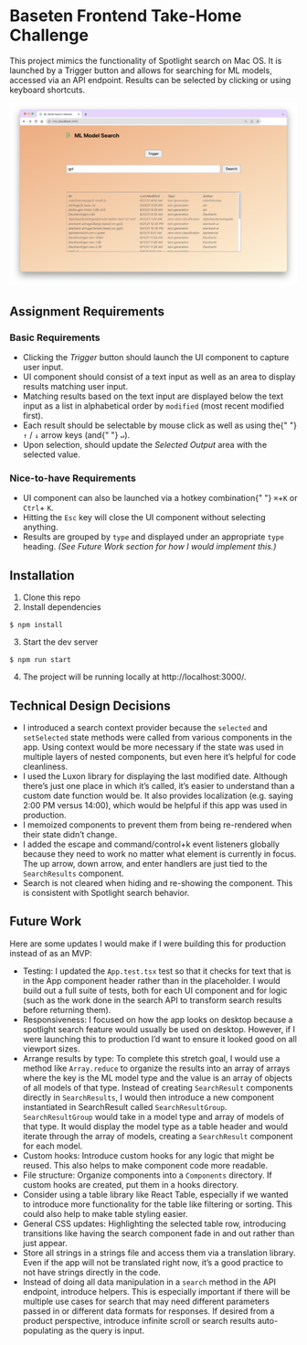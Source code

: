 # Baseten Frontend Take-Home Challenge

This project mimics the functionality of Spotlight search on Mac OS. It is launched by a Trigger button and allows for searching for ML models, accessed via an API endpoint. Results can be selected by clicking or using keyboard shortcuts.

![screenshot](ml_model_search_screenshot.png)

## Assignment Requirements

### Basic Requirements

- Clicking the _Trigger_ button should launch the UI component to capture user input.
- UI component should consist of a text input as well as an area to display results matching user input.
- Matching results based on the text input are displayed below the text input as a list in alphabetical order by `modified` (most recent modified first).
- Each result should be selectable by mouse click as well as using the{" "} `↑` / `↓` arrow keys (and{" "} `↵`).
- Upon selection, should update the _Selected Output_ area with the selected value.

### Nice-to-have Requirements

- UI component can also be launched via a hotkey combination{" "} `⌘`+`K` or `Ctrl`\+ `K`.
- Hitting the `Esc` key will close the UI component without selecting anything.
- Results are grouped by `type` and displayed under an appropriate `type` heading. _(See Future Work section for how I would implement this.)_

## Installation

1. Clone this repo
2. Install dependencies

```
$ npm install
```

3. Start the dev server

```
$ npm run start
```

4. The project will be running locally at http://localhost:3000/.

## Technical Design Decisions

- I introduced a search context provider because the `selected` and `setSelected` state methods were called from various components in the app. Using context would be more necessary if the state was used in multiple layers of nested components, but even here it’s helpful for code cleanliness.
- I used the Luxon library for displaying the last modified date. Although there’s just one place in which it’s called, it’s easier to understand than a custom date function would be. It also provides localization (e.g. saying 2:00 PM versus 14:00), which would be helpful if this app was used in production.
- I memoized components to prevent them from being re-rendered when their state didn’t change.
- I added the escape and command/control+k event listeners globally because they need to work no matter what element is currently in focus. The up arrow, down arrow, and enter handlers are just tied to the `SearchResults` component.
- Search is not cleared when hiding and re-showing the component. This is consistent with Spotlight search behavior.

## Future Work

Here are some updates I would make if I were building this for production instead of as an MVP:

- Testing: I updated the `App.test.tsx` test so that it checks for text that is in the App component header rather than in the placeholder. I would build out a full suite of tests, both for each UI component and for logic (such as the work done in the search API to transform search results before returning them).
- Responsiveness: I focused on how the app looks on desktop because a spotlight search feature would usually be used on desktop. However, if I were launching this to production I’d want to ensure it looked good on all viewport sizes.
- Arrange results by type: To complete this stretch goal, I would use a method like `Array.reduce` to organize the results into an array of arrays where the key is the ML model type and the value is an array of objects of all models of that type. Instead of creating `SearchResult` components directly in `SearchResults`, I would then introduce a new component instantiated in SearchResult called `SearchResultGroup`. `SearchResultGroup` would take in a model type and array of models of that type. It would display the model type as a table header and would iterate through the array of models, creating a `SearchResult` component for each model.
- Custom hooks: Introduce custom hooks for any logic that might be reused. This also helps to make component code more readable.
- File structure: Organize components into a `Components` directory. If custom hooks are created, put them in a hooks directory.
- Consider using a table library like React Table, especially if we wanted to introduce more functionality for the table like filtering or sorting. This could also help to make table styling easier.
- General CSS updates: Highlighting the selected table row, introducing transitions like having the search component fade in and out rather than just appear.
- Store all strings in a strings file and access them via a translation library. Even if the app will not be translated right now, it’s a good practice to not have strings directly in the code.
- Instead of doing all data manipulation in a `search` method in the API endpoint, introduce helpers. This is especially important if there will be multiple use cases for search that may need different parameters passed in or different data formats for responses.
  If desired from a product perspective, introduce infinite scroll or search results auto-populating as the query is input.
